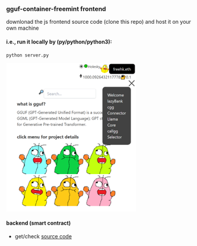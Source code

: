### gguf-container-freemint frontend
downlonad the js frontend source code (clone this repo) and host it on your own machine
#### i.e., run it locally by (py/python/python3):
```
python server.py
```
[<img src="https://raw.githubusercontent.com/calcuis/simple-bank-contract/master/demo1.png" width="350" height="400">](https://raw.githubusercontent.com/calcuis/simple-bank-contract/master/demo1.png)
#### backend (smart contract)
- get/check [source code](https://github.com/calcuis/container-freemint/)
